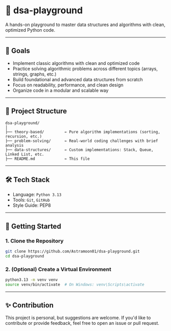 # 🧠 dsa-playground

A hands-on playground to master data structures and algorithms with clean, optimized Python code.

---

## 📌 Goals

- Implement classic algorithms with clean and optimized code
- Practice solving algorithmic problems across different topics (arrays, strings, graphs, etc.)
- Build foundational and advanced data structures from scratch
- Focus on readability, performance, and clean design
- Organize code in a modular and scalable way

---

## 📁 Project Structure

```
dsa-playground/
│
├── theory-based/         ← Pure algorithm implementations (sorting, recursion, etc.)
├── problem-solving/      ← Real-world coding challenges with brief analysis
├── data-structures/      ← Custom implementations: Stack, Queue, Linked List, etc.
├── README.md             ← This file
```

---

## 🛠️ Tech Stack

- Language: `Python 3.13`
- Tools: `Git`, `GitHub`
- Style Guide: PEP8 
---

## 🚀 Getting Started

### 1. Clone the Repository
```bash
git clone https://github.com/Astramoon01/dsa-playground.git
cd dsa-playground
```

### 2. (Optional) Create a Virtual Environment
```bash
python3.13 -m venv venv
source venv/bin/activate  # On Windows: venv\Scripts\activate
```

---

## ✨ Contribution

This project is personal, but suggestions are welcome. If you'd like to contribute or provide feedback, feel free to open an issue or pull request.
